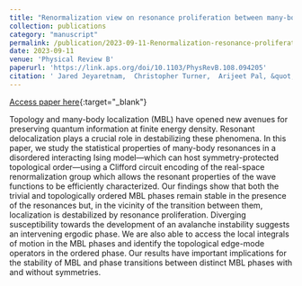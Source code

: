 ```yaml
---
title: "Renormalization view on resonance proliferation between many-body localized phases"
collection: publications
category: "manuscript"
permalink: /publication/2023-09-11-Renormalization-resonance-proliferation-MBL-phases
date: 2023-09-11
venue: 'Physical Review B'
paperurl: 'https://link.aps.org/doi/10.1103/PhysRevB.108.094205'
citation: ' Jared Jeyaretnam,  Christopher Turner,  Arijeet Pal, &quot;Renormalization view on resonance proliferation between many-body localized phases.&quot; Phys. Rev. B, 2023.'
---
```

[Access paper here](https://link.aps.org/doi/10.1103/PhysRevB.108.094205){:target="_blank"}

Topology and many-body localization (MBL) have opened new avenues for preserving quantum information at finite energy density.
Resonant delocalization plays a crucial role in destabilizing these phenomena.
In this paper, we study the statistical properties of many-body resonances in a disordered interacting Ising model—which can host symmetry-protected topological order—using a Clifford circuit encoding of the real-space renormalization group which allows the resonant properties of the wave functions to be efficiently characterized.
Our findings show that both the trivial and topologically ordered MBL phases remain stable in the presence of the resonances but, in the vicinity of the transition between them, localization is destabilized by resonance proliferation.
Diverging susceptibility towards the development of an avalanche instability suggests an intervening ergodic phase. We are also able to access the local integrals of motion in the MBL phases and identify the topological edge-mode operators in the ordered phase.
Our results have important implications for the stability of MBL and phase transitions between distinct MBL phases with and without symmetries.
